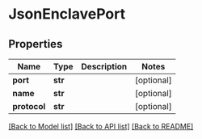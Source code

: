 # JsonEnclavePort


## Properties
Name | Type | Description | Notes
------------ | ------------- | ------------- | -------------
**port** | **str** |  | [optional] 
**name** | **str** |  | [optional] 
**protocol** | **str** |  | [optional] 

[[Back to Model list]](../README.md#documentation-for-models) [[Back to API list]](../README.md#documentation-for-api-endpoints) [[Back to README]](../README.md)


